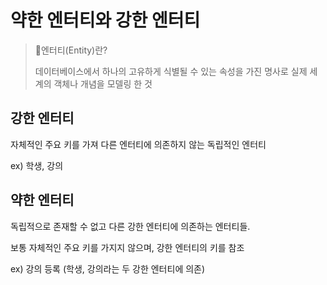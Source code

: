 # 약한 엔터티와 강한 엔터티

> 🔎엔터티(Entity)란?
>
> 데이터베이스에서 하나의 고유하게 식별될 수 있는 속성을 가진 명사로 실제 세계의 객체나 개념을 모델링 한 것

## 강한 엔터티

자체적인 주요 키를 가져 다른 엔터티에 의존하지 않는 독립적인 엔터티

ex) 학생, 강의

## 약한 엔터티

독립적으로 존재할 수 없고 다른 강한 엔터티에 의존하는 엔터티들.

보통 자체적인 주요 키를 가지지 않으며, 강한 엔터티의 키를 참조

ex) 강의 등록 (학생, 강의라는 두 강한 엔터티에 의존)
